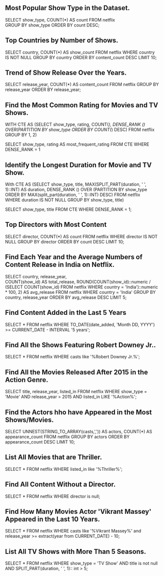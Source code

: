 ## Most Popular Show Type in the Dataset.
SELECT show_type, COUNT(*) AS count
FROM netflix	
GROUP BY show_type
ORDER BY count DESC;
## Top Countries by Number of Shows.
SELECT country, COUNT(*) AS show_count
FROM netflix
WHERE country IS NOT NULL
GROUP BY country
ORDER BY content_count DESC
LIMIT 10;
## Trend of Show Release Over the Years.
SELECT release_year, COUNT(*) AS content_count
FROM netflix
GROUP BY release_year
ORDER BY release_year;
## Find the Most Common Rating for Movies and TV Shows.
WITH CTE AS
(SELECT show_type, rating, COUNT(*),
DENSE_RANK () OVER(PARTITION BY show_type ORDER BY COUNT(*) DESC)
FROM netflix
GROUP BY 1, 2)

SELECT show_type, rating AS most_frequent_rating
FROM CTE
WHERE DENSE_RANK = 1
## Identify the Longest Duration for Movie and TV Show.
With CTE AS
(SELECT show_type, title, MAX(SPLIT_PART(duration, ' ', 1)::INT) AS duration,
DENSE_RANK () OVER (PARTITION BY show_type ORDER BY MAX(split_part(duration, ' ', 1)::INT) DESC)
FROM netflix	
WHERE duration IS NOT NULL
GROUP BY show_type, title)

SELECT show_type, title
FROM CTE
WHERE DENSE_RANK = 1;
## Top Directors with Most Content
SELECT director, COUNT(*) AS count
FROM netflix
WHERE director IS NOT NULL
GROUP BY director
ORDER BY count DESC
LIMIT 10;
## Find Each Year and the Average Numbers of Content Release in India on Netflix.
SELECT country, release_year,	
COUNT(show_id) AS total_release,
ROUND(COUNT(show_id)::numeric /	
        (SELECT COUNT(show_id) FROM netflix WHERE country = 'India')::numeric * 100, 2) AS avg_release
FROM netflix
WHERE country = 'India'
GROUP BY country, release_year
ORDER BY avg_release DESC
LIMIT 5;
## Find Content Added in the Last 5 Years
SELECT *
FROM netflix
WHERE TO_DATE(date_added, 'Month DD, YYYY') >= CURRENT_DATE - INTERVAL '5 years';
## Find All the Shows Featuring Robert Downey Jr..
SELECT *
FROM netflix
WHERE casts like '%Robert Downey Jr.%';
## Find All the Movies Released After 2015 in the Action Genre.
SELECT title, release_year, listed_in
FROM netflix
WHERE show_type = 'Movie' 
  AND release_year > 2015
  AND listed_in LIKE '%Action%';
## Find the Actors hho have Appeared in the Most Shows/Movies.
SELECT UNNEST(STRING_TO_ARRAY(casts,',')) AS actors, COUNT(*) AS appearance_count
FROM netflix
GROUP BY actors
ORDER BY appearance_count DESC
LIMIT 10;
## List All Movies that are Thriller.
SELECT *
FROM netflix
WHERE listed_in like '%Thriller%';
## Find All Content Without a Director.
SELECT *
FROM netflix
WHERE director is null;
## Find How Many Movies Actor 'Vikrant Massey' Appeared in the Last 10 Years.
SELECT *
FROM netflix
WHERE casts like '%Vikrant Massey%'
and release_year >= extract(year from CURRENT_DATE) - 10;
## List All TV Shows with More Than 5 Seasons.
SELECT *
FROM netflix
WHERE show_type = 'TV Show' AND title is not null
AND SPLIT_PART(duration, ' ', 1):: int > 5;







	
 

